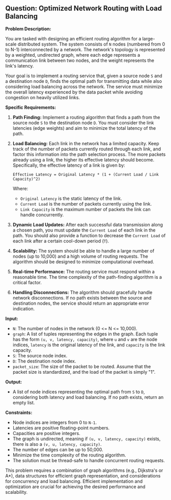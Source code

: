 ## Question: Optimized Network Routing with Load Balancing

**Problem Description:**

You are tasked with designing an efficient routing algorithm for a large-scale distributed system. The system consists of `N` nodes (numbered from 0 to N-1) interconnected by a network. The network's topology is represented by a weighted, undirected graph, where each edge represents a communication link between two nodes, and the weight represents the link's latency.

Your goal is to implement a routing service that, given a source node `S` and a destination node `D`, finds the optimal path for transmitting data while also considering load balancing across the network. The service must minimize the overall latency experienced by the data packet while avoiding congestion on heavily utilized links.

**Specific Requirements:**

1.  **Path Finding:** Implement a routing algorithm that finds a path from the source node `S` to the destination node `D`. You must consider the link latencies (edge weights) and aim to minimize the total latency of the path.

2.  **Load Balancing:**  Each link in the network has a limited capacity. Keep track of the number of packets currently routed through each link, and factor this information into the path selection process. The more packets already using a link, the higher its effective latency should become. Specifically, the effective latency of a link is given by:

    `Effective Latency = Original Latency * (1 + (Current Load / Link Capacity)^2)`

    Where:

    *   `Original Latency` is the static latency of the link.
    *   `Current Load` is the number of packets currently using the link.
    *   `Link Capacity` is the maximum number of packets the link can handle concurrently.

3.  **Dynamic Load Updates:** After each successful data transmission along a chosen path, you must update the `Current Load` of each link in the path. You should also provide a function to decrease the `Current Load` of each link after a certain cool-down period (`T`).

4.  **Scalability:** The system should be able to handle a large number of nodes (up to 10,000) and a high volume of routing requests.  The algorithm should be designed to minimize computational overhead.

5.  **Real-time Performance:** The routing service must respond within a reasonable time. The time complexity of the path-finding algorithm is a critical factor.

6.  **Handling Disconnections:** The algorithm should gracefully handle network disconnections. If no path exists between the source and destination nodes, the service should return an appropriate error indication.

**Input:**

*   `N`: The number of nodes in the network (0 <= N <= 10,000).
*   `graph`: A list of tuples representing the edges in the graph. Each tuple has the form `(u, v, latency, capacity)`, where `u` and `v` are the node indices, `latency` is the original latency of the link, and `capacity` is the link capacity.
*   `S`: The source node index.
*   `D`: The destination node index.
*   `packet_size`: The size of the packet to be routed.  Assume that the packet size is standardized, and the load of the packet is simply "1".

**Output:**

*   A list of node indices representing the optimal path from `S` to `D`, considering both latency and load balancing. If no path exists, return an empty list.

**Constraints:**

*   Node indices are integers from 0 to `N-1`.
*   Latencies are positive floating-point numbers.
*   Capacities are positive integers.
*   The graph is undirected, meaning if `(u, v, latency, capacity)` exists, there is also a `(v, u, latency, capacity)`.
*   The number of edges can be up to 50,000.
*   Minimize the time complexity of the routing algorithm.
*   The solution must be thread-safe to handle concurrent routing requests.

This problem requires a combination of graph algorithms (e.g., Dijkstra's or A\*), data structures for efficient graph representation, and considerations for concurrency and load balancing. Efficient implementation and optimization are crucial for achieving the desired performance and scalability.
